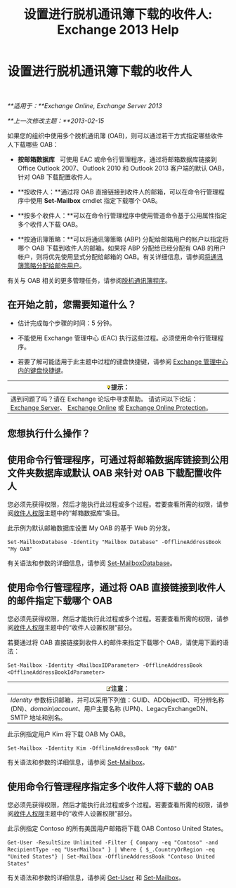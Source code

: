 ﻿---
title: '设置进行脱机通讯簿下载的收件人: Exchange 2013 Help'
TOCTitle: 设置进行脱机通讯簿下载的收件人
ms:assetid: 141751ac-16d3-4e3c-b70c-004aeedcb5a0
ms:mtpsurl: https://technet.microsoft.com/zh-cn/library/Aa996345(v=EXCHG.150)
ms:contentKeyID: 50489949
ms.date: 01/11/2018
mtps_version: v=EXCHG.150
ms.translationtype: HT
---

# 设置进行脱机通讯簿下载的收件人

 

_**适用于：**Exchange Online, Exchange Server 2013_

_**上一次修改主题：**2013-02-15_

如果您的组织中使用多个脱机通讯簿 (OAB)，则可以通过若干方式指定哪些收件人下载哪些 OAB：

  - **按邮箱数据库**   可使用 EAC 或命令行管理程序，通过将邮箱数据库链接到 Office Outlook 2007、Outlook 2010 和 Outlook 2013 客户端的默认 OAB，针对 OAB 下载配置收件人。

  - **按收件人：**通过将 OAB 直接链接到收件人的邮箱，可以在命令行管理程序中使用 **Set-Mailbox** cmdlet 指定下载哪个 OAB。

  - **按多个收件人：**可以在命令行管理程序中使用管道命令基于公用属性指定多个收件人下载 OAB。

  - **按通讯簿策略：**可以将通讯簿策略 (ABP) 分配给邮箱用户的帐户以指定将哪个 OAB 下载到收件人的邮箱。如果将 ABP 分配给已经分配有 OAB 的用户帐户，则将优先使用显式分配给邮箱的 OAB。有关详细信息，请参阅[将通讯簿策略分配给邮件用户](assign-an-address-book-policy-to-mail-users-exchange-2013-help.md)。

有关与 OAB 相关的更多管理任务，请参阅[脱机通讯簿程序](offline-address-book-procedures-exchange-2013-help.md)。

## 在开始之前，您需要知道什么？

  - 估计完成每个步骤的时间：5 分钟。

  - 不能使用 Exchange 管理中心 (EAC) 执行这些过程。必须使用命令行管理程序。

  - 若要了解可能适用于此主题中过程的键盘快捷键，请参阅 [Exchange 管理中心内的键盘快捷键](keyboard-shortcuts-in-the-exchange-admin-center-exchange-online-protection-help.md)。

<table>
<thead>
<tr class="header">
<th><img src="images/Bb124558.tip(EXCHG.150).gif" title="提示" alt="提示" />提示：</th>
</tr>
</thead>
<tbody>
<tr class="odd">
<td>遇到问题了吗？请在 Exchange 论坛中寻求帮助。 请访问以下论坛：<a href="https://go.microsoft.com/fwlink/p/?linkid=60612">Exchange Server</a>、 <a href="https://go.microsoft.com/fwlink/p/?linkid=267542">Exchange Online</a> 或 <a href="https://go.microsoft.com/fwlink/p/?linkid=285351">Exchange Online Protection</a>。</td>
</tr>
</tbody>
</table>


## 您想执行什么操作？

## 使用命令行管理程序，可通过将邮箱数据库链接到公用文件夹数据库或默认 OAB 来针对 OAB 下载配置收件人

您必须先获得权限，然后才能执行此过程或多个过程。若要查看所需的权限，请参阅[收件人权限](recipients-permissions-exchange-2013-help.md)主题中的“邮箱数据库”条目。

此示例为默认邮箱数据库设置 My OAB 的基于 Web 的分发。

    Set-MailboxDatabase -Identity "Mailbox Database" -OfflineAddressBook "My OAB"

有关语法和参数的详细信息，请参阅 [Set-MailboxDatabase](https://technet.microsoft.com/zh-cn/library/bb123971\(v=exchg.150\))。

## 使用命令行管理程序，通过将 OAB 直接链接到收件人的邮件指定下载哪个 OAB

您必须先获得权限，然后才能执行此过程或多个过程。若要查看所需的权限，请参阅[收件人权限](recipients-permissions-exchange-2013-help.md)主题中的“收件人设置权限”部分。

若要通过将 OAB 直接链接到收件人的邮件来指定下载哪个 OAB，请使用下面的语法：

    Set-Mailbox -Identity <MailboxIDParameter> -OfflineAddressBook <OfflineAddressBookIdParameter>

<table>
<thead>
<tr class="header">
<th><img src="images/Bb124558.note(EXCHG.150).gif" title="注意" alt="注意" />注意：</th>
</tr>
</thead>
<tbody>
<tr class="odd">
<td><em>Identity</em> 参数标识邮箱，并可以采用下列值：GUID、ADObjectID、可分辨名称 (DN)、<em>domain\account</em>、用户主要名称 (UPN)、LegacyExchangeDN、SMTP 地址和别名。</td>
</tr>
</tbody>
</table>


此示例指定用户 Kim 将下载 OAB My OAB。

    Set-Mailbox -Identity Kim -OfflineAddressBook "My OAB"

有关语法和参数的详细信息，请参阅 [Set-Mailbox](https://technet.microsoft.com/zh-cn/library/bb123981\(v=exchg.150\))。

## 使用命令行管理程序指定多个收件人将下载的 OAB

您必须先获得权限，然后才能执行此过程或多个过程。若要查看所需的权限，请参阅[收件人权限](recipients-permissions-exchange-2013-help.md)主题中的“收件人设置权限”部分。

此示例指定 Contoso 的所有美国用户邮箱将下载 OAB Contoso United States。

    Get-User -ResultSize Unlimited -Filter { Company -eq "Contoso" -and RecipientType -eq "UserMailbox" } | Where { $_.CountryOrRegion -eq "United States"} | Set-Mailbox -OfflineAddressBook "Contoso United States"

有关语法和参数的详细信息，请参阅 [Get-User](https://technet.microsoft.com/zh-cn/library/aa996896\(v=exchg.150\)) 和 [Set-Mailbox](https://technet.microsoft.com/zh-cn/library/bb123981\(v=exchg.150\))。

